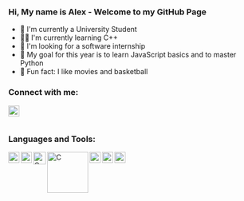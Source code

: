 ### Hi, My name is Alex - Welcome to my GitHub Page

- 🏫 I'm currently a University Student
- 👨‍💻 I'm currently learning C++
- 💼 I'm looking for a software internship
- 🎯 My goal for this year is to learn JavaScript basics and to master Python
- 🎥 Fun fact: I like movies and basketball

### Connect with me:
[<img align="left" alt="Alexander Bartella | LinkedIn" width="22px" src="https://cdn-icons-png.flaticon.com/512/174/174857.png" />][linkedin]

<br/>
<br/>

### Languages and Tools:
<img align="left" alt="Python" width="22px" src="https://upload.wikimedia.org/wikipedia/commons/thumb/c/c3/Python-logo-notext.svg/1024px-Python-logo-notext.svg.png" />
<img align="left" alt="C" width="22px" src="https://upload.wikimedia.org/wikipedia/commons/thumb/1/18/C_Programming_Language.svg/695px-C_Programming_Language.svg.png" />
<img align="left" alt="C" width="25px" src="https://cdn-icons-png.flaticon.com/512/6132/6132222.png" />
<img align="left" alt="C" width="82px" src="https://i2.wp.com/beatexcel.com/wp-content/uploads/2013/07/vba-logo.png?w=572" />
<img align="left" alt="C" width="22px" src="https://upload.wikimedia.org/wikipedia/commons/thumb/9/9a/Visual_Studio_Code_1.35_icon.svg/512px-Visual_Studio_Code_1.35_icon.svg.png" />
<img align="left" alt="C" width="22px" src="https://git-scm.com/images/logos/downloads/Git-Icon-1788C.png" />
<img align="left" alt="C" width="22px" src="https://upload.wikimedia.org/wikipedia/commons/thumb/a/ab/Logo-ubuntu_cof-orange-hex.svg/1200px-Logo-ubuntu_cof-orange-hex.svg.png" />


[linkedin]: https://www.linkedin.com/in/alexander-bartella-02/
